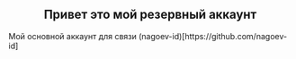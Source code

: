 <h2 align="center">Привет это мой резервный аккаунт</h2>
Мой основной аккаунт для связи (nagoev-id)[https://github.com/nagoev-id]

